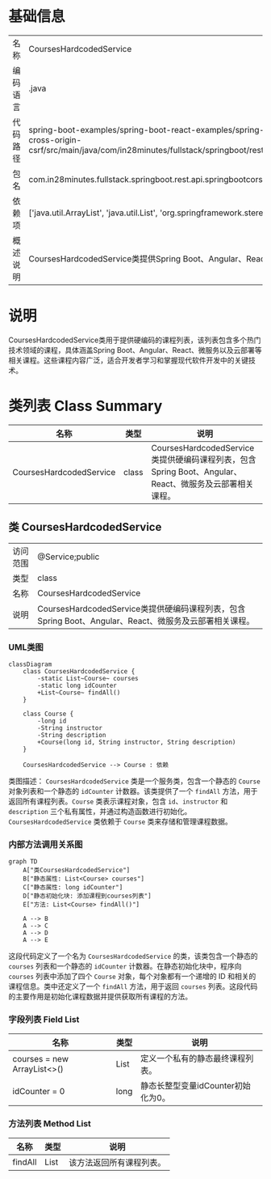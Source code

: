 # 基础信息

|      |      |
|------|------|
| 名称 | CoursesHardcodedService |
| 编码语言 | .java |
| 代码路径 | spring-boot-examples/spring-boot-react-examples/spring-boot-react-cors-cross-origin-csrf/backend-spring-boot-react-cors-cross-origin-csrf/src/main/java/com/in28minutes/fullstack/springboot/rest/api/springbootcorscrossorigincsrf/course/CoursesHardcodedService.java |
| 包名 | com.in28minutes.fullstack.springboot.rest.api.springbootcorscrossorigincsrf.course |
| 依赖项 | ['java.util.ArrayList', 'java.util.List', 'org.springframework.stereotype.Service'] |
| 概述说明 | CoursesHardcodedService类提供Spring Boot、Angular、React、微服务及云部署课程列表。 |

# 说明

CoursesHardcodedService类用于提供硬编码的课程列表，该列表包含多个热门技术领域的课程，具体涵盖Spring Boot、Angular、React、微服务以及云部署等相关课程。这些课程内容广泛，适合开发者学习和掌握现代软件开发中的关键技术。

# 类列表 Class Summary

| 名称   | 类型  | 说明 |
|-------|------|-------------|
| CoursesHardcodedService | class | CoursesHardcodedService类提供硬编码课程列表，包含Spring Boot、Angular、React、微服务及云部署相关课程。 |



## 类 CoursesHardcodedService

|      |      |
|------|------|
| 访问范围 | @Service;public |
| 类型 | class |
| 名称 | CoursesHardcodedService |
| 说明 | CoursesHardcodedService类提供硬编码课程列表，包含Spring Boot、Angular、React、微服务及云部署相关课程。 |


### UML类图

```mermaid
classDiagram
    class CoursesHardcodedService {
        -static List~Course~ courses
        -static long idCounter
        +List~Course~ findAll()
    }

    class Course {
        -long id
        -String instructor
        -String description
        +Course(long id, String instructor, String description)
    }

    CoursesHardcodedService --> Course : 依赖
```

类图描述：
`CoursesHardcodedService` 类是一个服务类，包含一个静态的 `Course` 对象列表和一个静态的 `idCounter` 计数器。该类提供了一个 `findAll` 方法，用于返回所有课程列表。`Course` 类表示课程对象，包含 `id`、`instructor` 和 `description` 三个私有属性，并通过构造函数进行初始化。`CoursesHardcodedService` 类依赖于 `Course` 类来存储和管理课程数据。


### 内部方法调用关系图

```mermaid
graph TD
    A["类CoursesHardcodedService"]
    B["静态属性: List<Course> courses"]
    C["静态属性: long idCounter"]
    D["静态初始化块: 添加课程到courses列表"]
    E["方法: List<Course> findAll()"]

    A --> B
    A --> C
    A --> D
    A --> E
```

这段代码定义了一个名为 `CoursesHardcodedService` 的类，该类包含一个静态的 `courses` 列表和一个静态的 `idCounter` 计数器。在静态初始化块中，程序向 `courses` 列表中添加了四个 `Course` 对象，每个对象都有一个递增的 ID 和相关的课程信息。类中还定义了一个 `findAll` 方法，用于返回 `courses` 列表。这段代码的主要作用是初始化课程数据并提供获取所有课程的方法。

### 字段列表 Field List

| 名称  | 类型  | 说明 |
|-------|-------|------|
| courses = new ArrayList<>() | List<Course> | 定义一个私有的静态最终课程列表。 |
| idCounter = 0 | long | 静态长整型变量idCounter初始化为0。 |

### 方法列表 Method List

| 名称  | 类型  | 说明 |
|-------|-------|------|
| findAll | List<Course> | 该方法返回所有课程列表。 |




